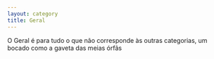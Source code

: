 ```yaml
---
layout: category
title: Geral
---
```


O Geral é para tudo o que não corresponde às outras categorias, um bocado como a gaveta das meias órfãs